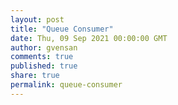 ```yaml
---
layout: post
title: "Queue Consumer"
date: Thu, 09 Sep 2021 00:00:00 GMT
author: gvensan
comments: true
published: true
share: true
permalink: queue-consumer
---
```

